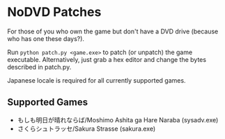 # NoDVD Patches

For those of you who own the game but don't have a DVD drive (because who has one these days?).

Run `python patch.py <game.exe>` to patch (or unpatch) the game executable. Alternatively, just grab a hex editor and change the bytes described in patch.py.

Japanese locale is required for all currently supported games.

## Supported Games

- もしも明日が晴れならば/Moshimo Ashita ga Hare Naraba (sysadv.exe)
- さくらシュトラッセ/Sakura Strasse (sakura.exe)
